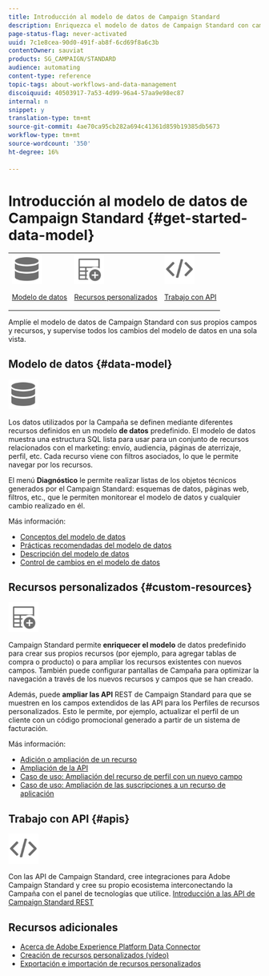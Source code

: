 ```yaml
---
title: Introducción al modelo de datos de Campaign Standard
description: Enriquezca el modelo de datos de Campaign Standard con campos y recursos personalizados, y extienda las API de REST para exponer los campos extendidos.
page-status-flag: never-activated
uuid: 7c1e8cea-90d0-491f-ab8f-6cd69f8a6c3b
contentOwner: sauviat
products: SG_CAMPAIGN/STANDARD
audience: automating
content-type: reference
topic-tags: about-workflows-and-data-management
discoiquuid: 40503917-7a53-4d99-96a4-57aa9e98ec87
internal: n
snippet: y
translation-type: tm+mt
source-git-commit: 4ae70ca95cb282a694c41361d859b19385db5673
workflow-type: tm+mt
source-wordcount: '350'
ht-degree: 16%

---
```



# Introducción al modelo de datos de Campaign Standard {#get-started-data-model}

<table>
<tr>
<td><img src="assets/do-not-localize/icon_datamodel.svg" width="60px"><p><a href="#data-model">Modelo de datos</a></p></td>
<td><img src="assets/do-not-localize/icon_custom.svg" width="60px"><p><a href="#custom-resources">Recursos personalizados</a></p></td><td><img src="assets/do-not-localize/icon_api.svg" width="60px"><p><a href="#custom-resources">Trabajo con API</a></p></td></tr>
</table>

Amplíe el modelo de datos de Campaign Standard con sus propios campos y recursos, y supervise todos los cambios del modelo de datos en una sola vista.

## Modelo de datos {#data-model}

<img src="assets/do-not-localize/icon_datamodel.svg" width="60px">

Los datos utilizados por la Campaña se definen mediante diferentes recursos definidos en un modelo **de datos** predefinido. El modelo de datos muestra una estructura SQL lista para usar para un conjunto de recursos relacionados con el marketing: envío, audiencia, páginas de aterrizaje, perfil, etc. Cada recurso viene con filtros asociados, lo que le permite navegar por los recursos.

El menú **Diagnóstico** le permite realizar listas de los objetos técnicos generados por el Campaign Standard: esquemas de datos, páginas web, filtros, etc., que le permiten monitorear el modelo de datos y cualquier cambio realizado en él.

Más información:

* [Conceptos del modelo de datos](../../developing/using/data-model-concepts.md)
* [Prácticas recomendadas del modelo de datos](../../developing/using/data-model-best-practices.md)
* [Descripción del modelo de datos](../../developing/using/datamodel-introduction.md)
* [Control de cambios en el modelo de datos](../../developing/using/monitoring-data-model-changes.md)

## Recursos personalizados {#custom-resources}

<img src="assets/do-not-localize/icon_custom.svg" width="60px">

Campaign Standard permite **enriquecer el modelo** de datos predefinido para crear sus propios recursos (por ejemplo, para agregar tablas de compra o producto) o para ampliar los recursos existentes con nuevos campos. También puede configurar pantallas de Campaña para optimizar la navegación a través de los nuevos recursos y campos que se han creado.

Además, puede **ampliar las API** REST de Campaign Standard para que se muestren en los campos extendidos de las API para los Perfiles de recursos personalizados. Esto le permite, por ejemplo, actualizar el perfil de un cliente con un código promocional generado a partir de un sistema de facturación.

Más información:

* [Adición o ampliación de un recurso](../../developing/using/key-steps-to-add-a-resource.md)
* [Ampliación de la API](../../developing/using/about-extending-the-api.md)
* [Caso de uso: Ampliación del recurso de perfil con un nuevo campo](../../developing/using/extending-the-profile-resource-with-a-new-field.md)
* [Caso de uso: Ampliación de las suscripciones a un recurso de aplicación](../../developing/using/extending-the-subscriptions-to-an-application-resource.md)

## Trabajo con API {#apis}

<img src="assets/do-not-localize/icon_api.svg" width="60px">

Con las API de Campaign Standard, cree integraciones para Adobe Campaign Standard y cree su propio ecosistema interconectando la Campaña con el panel de tecnologías que utilice. [Introducción a las API de Campaign Standard REST](../../api/using/get-started-apis.md)

## Recursos adicionales

* [Acerca de Adobe Experience Platform Data Connector](../../developing/using/aep-about-data-connector.md)
* [Creación de recursos personalizados (vídeo)](https://docs.adobe.com/content/help/en/campaign-standard-learn/tutorials/developing/custom-resources-develop/creating-custom-resources.html)
* [Exportación e importación de recursos personalizados](https://helpx.adobe.com/campaign/kb/acs-get-started-with-cusres.html)
